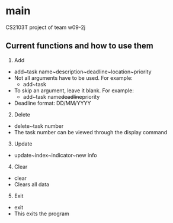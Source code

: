 main
====

CS2103T project of team w09-2j

Current functions and how to use them 
--------------

1. Add
  - add~task name~description~deadline~location~priority
  - Not all arguments have to be used. For example:
   	- add~task
  - To skip an argument, leave it blank. For example:
	- add~task name~~deadline~~priority
  - Deadline format: DD/MM/YYYY

2. Delete
  - delete~task number
  - The task number can be viewed through the display command

3. Update
  - update~index~indicator~new info

4. Clear
  - clear
  - Clears all data
  
5. Exit
  - exit
  - This exits the program

